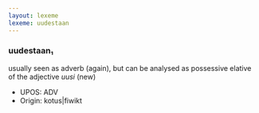 ```yaml
---
layout: lexeme
lexeme: uudestaan
---
```


###  uudestaan₁

usually seen as adverb (again), but can be analysed as possessive elative of the adjective *uusi* (new)
* UPOS:  ADV
* Origin:  kotus|fiwikt

